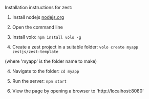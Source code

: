 Installation instructions for zest:

1. Install nodejs [nodejs.org](http://nodejs.org/)

2. Open the command line

3. Install volo: 
`npm install volo -g`

4. Create a zest project in a suitable folder:
`volo create myapp zestjs/zest-template`

(where 'myapp' is the folder name to make)

4. Navigate to the folder:
`cd myapp`

5. Run the server:
`npm start`

6. View the page by opening a browser to 'http://localhost:8080'
